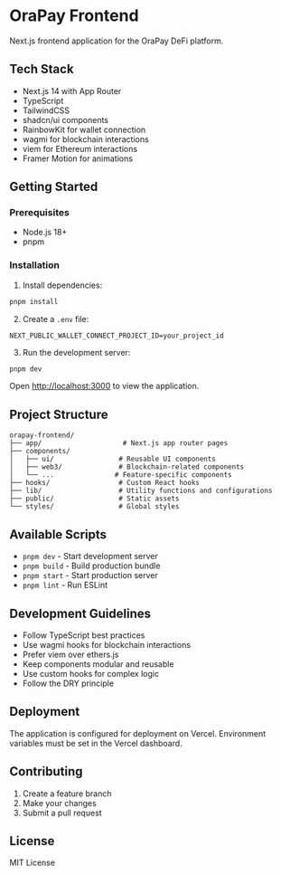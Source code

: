 # OraPay Frontend

Next.js frontend application for the OraPay DeFi platform.

## Tech Stack

- Next.js 14 with App Router
- TypeScript
- TailwindCSS
- shadcn/ui components
- RainbowKit for wallet connection
- wagmi for blockchain interactions
- viem for Ethereum interactions
- Framer Motion for animations

## Getting Started

### Prerequisites

- Node.js 18+
- pnpm

### Installation

1. Install dependencies:
```bash
pnpm install
```

2. Create a `.env` file:
```env
NEXT_PUBLIC_WALLET_CONNECT_PROJECT_ID=your_project_id
```

3. Run the development server:
```bash
pnpm dev
```

Open [http://localhost:3000](http://localhost:3000) to view the application.

## Project Structure

```
orapay-frontend/
├── app/                    # Next.js app router pages
├── components/
│   ├── ui/                # Reusable UI components
│   ├── web3/              # Blockchain-related components
│   └── ...               # Feature-specific components
├── hooks/                 # Custom React hooks
├── lib/                   # Utility functions and configurations
├── public/                # Static assets
└── styles/                # Global styles
```

## Available Scripts

- `pnpm dev` - Start development server
- `pnpm build` - Build production bundle
- `pnpm start` - Start production server
- `pnpm lint` - Run ESLint

## Development Guidelines

- Follow TypeScript best practices
- Use wagmi hooks for blockchain interactions
- Prefer viem over ethers.js
- Keep components modular and reusable
- Use custom hooks for complex logic
- Follow the DRY principle

## Deployment

The application is configured for deployment on Vercel. Environment variables must be set in the Vercel dashboard.

## Contributing

1. Create a feature branch
2. Make your changes
3. Submit a pull request

## License

MIT License
